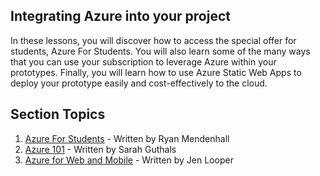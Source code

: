 ## Integrating Azure into your project

In these lessons, you will discover how to access the special offer for students, Azure For Students. You will also learn some of the many ways that you can use your subscription to leverage Azure within your prototypes. Finally, you will learn how to use Azure Static Web Apps to deploy your prototype easily and cost-effectively to the cloud.

## Section Topics

1. [Azure For Students](https://github.com/microsoft/ImagineCup/tree/main/5-Integrating-Azure/1.%20Azure%20for%20Students) - Written by Ryan Mendenhall
2. [Azure 101](https://github.com/microsoft/ImagineCup/tree/main/5-Integrating-Azure/2.%20Azure%20101) - Written by Sarah Guthals
3. [Azure for Web and Mobile](3/README.md) - Written by Jen Looper
